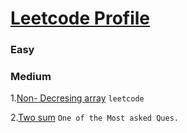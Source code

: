 # [Leetcode Profile](https://leetcode.com/rahulb_001/)

### Easy


### Medium
1.[Non- Decresing array](https://leetcode.com/problems/non-decreasing-array/)   `leetcode`

2.[Two sum](https://leetcode.com/problems/two-sum/) `One of the Most asked Ques.`
